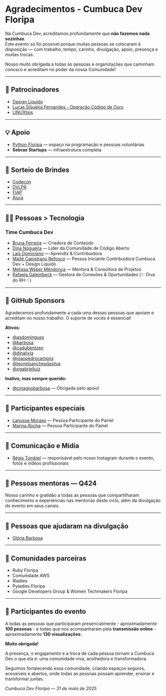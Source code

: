 # Agradecimentos - Cumbuca Dev Floripa

Na Cumbuca Dev, acreditamos profundamente que **não fazemos nada sozinhas**.  
Este evento só foi possível porque muitas pessoas se colocaram à disposição — com trabalho, tempo, carinho, divulgação, apoio, presença e muitas trocas.  

Nosso muito obrigada a todas às pessoas e organizações que caminham conosco e acreditam no poder da nossa Comunidade!  

---

## 💜 Patrocinadores

- [Design Líquido](https://github.com/DesignLiquido)  
- [Lucas Siqueira Fernandes - Operação Código de Ouro](https://operacaocodigodeouro.com.br/)  
- [LINUXtips](https://linuxtips.io/)  

---

## 💡 Apoio

- [Python Floripa](https://python.floripa.br/) — espaço na programação e pessoas voluntárias  
- **Sebrae Startups** — infraestrutura completa   

---

## 🎁 Sorteio de Brindes

- [Codecon](https://codecon.dev/)  
- [DVLPR](https://www.dvlpr.com.br/)  
- [FIAP](https://www.fiap.com.br/)  
- [Alura](https://www.alura.com.br/)  

---

## 👩‍💻 Pessoas > Tecnologia

### **Time Cumbuca Dev**  
- [Bruna Ferreira](https://www.linkedin.com/in/bugelseif/) — Criadora de Conteúdo  
- [Dina Nogueira](https://www.linkedin.com/in/dinalivia/) — Líder da Comunidade de Código Aberto  
- [Laís Domiciano](https://www.linkedin.com/in/lais-trevizan-domiciano/) — Aprendiz & Contribuidora  
- [Maitê Capistrano Refosco](https://www.linkedin.com/in/maicapref/) — Pessoa Iniciante Contribuidora Cumbuca Dev + Design Líquido  
- [Melissa Weber Mendonça](https://www.linkedin.com/in/axequalsb/) — Mentora & Consultora de Projetos  
- [Rafaela Galembeck](https://www.linkedin.com/in/rafaelagalembeck/) — Gestora de Conexões & Oportunidades (✨ Diva do RH ✨)  

---

## 🌟 GitHub Sponsors  

Agradecemos profundamente a cada uma dessas pessoas que apoiam e acreditam no nosso trabalho. O suporte de vocês é essencial!  

**Ativos:**  
- [@asdomingues](https://github.com/asdomingues)  
- [@barbosa](https://github.com/barbosa)  
- [@cadubentzen](https://github.com/cadubentzen)  
- [@dinalivia](https://github.com/dinalivia)  
- [@joaopedrocampos](https://github.com/joaopedrocampos)  
- [@leonelsanchesdasilva](https://github.com/leonelsanchesdasilva)  
- [@ogabrielluiz](https://github.com/ogabrielluiz)  

**Inativo, mas sempre querido:**  
- [@cmagnobarbosa](https://github.com/cmagnobarbosa) — Obrigada pelo apoio! 

---

## 🙌 Participantes especiais  

- [Lanusse Moraes](https://www.linkedin.com/in/lanusse-moraes/) — Pessoa Participante do Painel  
- [Marina Rocha](https://www.linkedin.com/in/marina-rocha/) — Pessoa Participante do Painel 

---

## 📸 Comunicação e Mídia  

- [Régis Tomkiel](https://www.linkedin.com/in/regis-tomkiel/) — responsável pelo nosso Instagram durante o evento, fotos e vídeos profissionais  

---

## 🌱 Pessoas mentoras — Q424  

Nosso carinho e gratidão a todas as pessoas que compartilharam conhecimento e experiências nas mentorias deste ciclo, além da divulgação do evento em seus canais.   

---

## 📣 Pessoas que ajudaram na divulgação  

- [Glória Barbosa](https://www.linkedin.com/in/labarboza/)  

---

## 🤝 Comunidades parceiras  

- Ruby Floripa  
- Comunidade AWS  
- Rladies  
- Pyladies Floripa  
- Google Developers Group & Women Techmakers Floripa  

---

## 🎊 Participantes do evento

A todas as pessoas que participaram presencialmente - aproximadamente **100 pessoas** - e todas que nos acompanharam pela **transmissão online** - aproximadamente **130 visualizações**:  

**Muito obrigada!**  

A presença, o engajamento e a troca de cada pessoa tornam a Cumbuca Dev o que ela é: uma comunidade viva, acolhedora e transformadora.  

Seguimos fortalecendo essa comunidade, criando espaços seguros, acessíveis e abertos, onde todas as pessoas possam aprender, ensinar e transformar juntas. 

_Cumbuca Dev Floripa — 31 de maio de 2025_  
